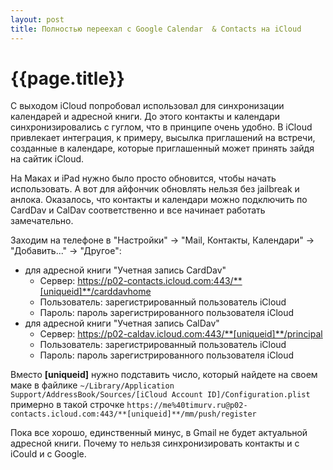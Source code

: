 ```yaml
---
layout: post
title: Полностью переехал с Google Calendar  & Contacts на iCloud
---
```


# {{page.title}}

С выходом iCloud попробовал использовал для синхронизации календарей и адресной книги. До этого контакты  и календари синхронизировались с гуглом, что в принципе очень удобно. В iCloud привлекает интеграция, к примеру, высылка приглашений на встречи, созданные в календаре, которые приглашенный может принять зайдя на сайтик iCloud.

На Маках и iPad нужно было просто обновится, чтобы начать использовать. А вот для айфончик обновлять нельзя без jailbreak и анлока. Оказалось, что контакты и календари можно подключить по CardDav и CalDav соответственно и все начинает работать замечательно.

Заходим на телефоне в "Настройки" -> "Mail, Контакты, Календари" -> "Добавить..." -> "Другое":

* для адресной книги "Учетная запись CardDav"
  * Сервер: https://p02-contacts.icloud.com:443/**[uniqueid]**/carddavhome
  * Пользователь: зарегистрированный пользователь iCloud
  * Пароль: пароль зарегистрированного пользователя iCloud
* для адресной книги "Учетная запись CalDav"
  * Сервер: https://p02-caldav.icloud.com:443/**[uniqueid]**/principal
  * Пользователь: зарегистрированный пользователь iCloud
  * Пароль: пароль зарегистрированного пользователя iCloud

Вместо **[uniqueid]** нужно подставить число, который найдете на своем маке в файлике
`~/Library/Application Support/AddressBook/Sources/[iCloud Account ID]/Configuration.plist`
примерно в такой строчке `https://me%40timurv.ru@p02-contacts.icloud.com:443/**[uniqueid]**/mm/push/register`

Пока все хорошо, единственный минус, в Gmail не будет актуальной адресной книги. Почему то нельзя синхронизировать контакты и с iCould и с Google.



